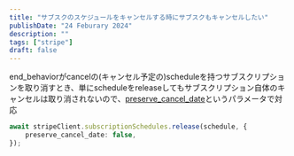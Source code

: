 ```yaml
---
title: "サブスクのスケジュールをキャンセルする時にサブスクもキャンセルしたい"
publishDate: "24 Feburary 2024"
description: ""
tags: ["stripe"]
draft: false
---
```


end_behaviorがcancelの(キャンセル予定の)scheduleを持つサブスクリプションを取り消すとき、単にscheduleをreleaseしてもサブスクリプション自体のキャンセルは取り消されないので、[preserve_cancel_date](https://docs.stripe.com/api/subscription_schedules/release#release_subscription_schedule-preserve_cancel_date)というパラメータで対応

```typescript
await stripeClient.subscriptionSchedules.release(schedule, {
	preserve_cancel_date: false,
});
```
